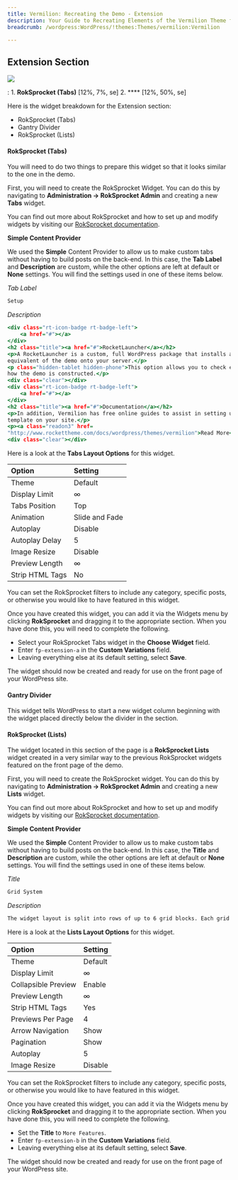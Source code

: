 ```yaml
---
title: Vermilion: Recreating the Demo - Extension
description: Your Guide to Recreating Elements of the Vermilion Theme for WordPress
breadcrumb: /wordpress:WordPress/!themes:Themes/vermilion:Vermilion

---
```


Extension Section
-----

![][demo]

:   1. **RokSprocket (Tabs)** [12%, 7%, se]
    2. **** [12%, 50%, se]

Here is the widget breakdown for the Extension section:

* RokSprocket (Tabs)
* Gantry Divider
* RokSprocket (Lists)

#### RokSprocket (Tabs)

You will need to do two things to prepare this widget so that it looks similar to the one in the demo.

First, you will need to create the RokSprocket Widget. You can do this by navigating to **Administration -> RokSprocket Admin** and creating a new **Tabs** widget.

You can find out more about RokSprocket and how to set up and modify widgets by visiting our [RokSprocket documentation][roksprocket].

**Simple Content Provider**

We used the **Simple** Content Provider to allow us to make custom tabs without having to build posts on the back-end. In this case, the **Tab Label** and **Description** are custom, while the other options are left at default or **None** settings. You will find the settings used in one of these items below.

*Tab Label*

~~~ .html
Setup
~~~

*Description*

~~~ .html
<div class="rt-icon-badge rt-badge-left">
    <a href="#"></a>
</div>
<h2 class="title"><a href="#">RocketLauncher</a></h2>
<p>A RocketLauncher is a custom, full WordPress package that installs a near
equivalent of the demo onto your server.</p>
<p class="hidden-tablet hidden-phone">This option allows you to check exactly
how the demo is constructed.</p>
<div class="clear"></div>
<div class="rt-icon-badge rt-badge-left">
    <a href="#"></a>
</div>
<h2 class="title"><a href="#">Documentation</a></h2>
<p>In addition, Vermilion has free online guides to assist in setting up the
template on your site.</p>
<p><a class="readon3" href=
"http://www.rockettheme.com/docs/wordpress/themes/vermilion">Read More</a></p>
<div class="clear"></div>
~~~

Here is a look at the **Tabs Layout Options** for this widget.

| Option          | Setting        |
| :-------------- | :------------  |
| Theme           | Default        |
| Display Limit   | ∞              |
| Tabs Position   | Top            |
| Animation       | Slide and Fade |
| Autoplay        | Disable        |
| Autoplay Delay  | 5              |
| Image Resize    | Disable        |
| Preview Length  | ∞              |
| Strip HTML Tags | No             |

You can set the RokSprocket filters to include any category, specific posts, or otherwise you would like to have featured in this widget.

Once you have created this widget, you can add it via the Widgets menu by clicking **RokSprocket** and dragging it to the appropriate section. When you have done this, you will need to complete the following.

* Select your RokSprocket Tabs widget in the **Choose Widget** field.
* Enter `fp-extension-a` in the **Custom Variations** field.
* Leaving everything else at its default setting, select **Save**.

The widget should now be created and ready for use on the front page of your WordPress site.

#### Gantry Divider

This widget tells WordPress to start a new widget column beginning with the widget placed directly below the divider in the section.

#### RokSprocket (Lists)

The widget located in this section of the page is a **RokSprocket Lists** widget created in a very similar way to the previous RokSprocket widgets featured on the front page of the demo.

First, you will need to create the RokSprocket widget. You can do this by navigating to **Administration -> RokSprocket Admin** and creating a new **Lists** widget.

You can find out more about RokSprocket and how to set up and modify widgets by visiting our [RokSprocket documentation][roksprocket].

**Simple Content Provider**

We used the **Simple** Content Provider to allow us to make custom tabs without having to build posts on the back-end. In this case, the **Title** and **Description** are custom, while the other options are left at default or **None** settings. You will find the settings used in one of these items below.

*Title*

~~~ .html
Grid System
~~~

*Description*

~~~ .html
The widget layout is split into rows of up to 6 grid blocks. Each grid block has per override width controls.
~~~

Here is a look at the **Lists Layout Options** for this widget.

| Option              | Setting |
| :------------------ | :------ |
| Theme               | Default |
| Display Limit       | ∞       |
| Collapsible Preview | Enable  |
| Preview Length      | ∞       |
| Strip HTML Tags     | Yes     |
| Previews Per Page   | 4       |
| Arrow Navigation    | Show    |
| Pagination          | Show    |
| Autoplay            | 5       |
| Image Resize        | Disable |

You can set the RokSprocket filters to include any category, specific posts, or otherwise you would like to have featured in this widget.

Once you have created this widget, you can add it via the Widgets menu by clicking **RokSprocket** and dragging it to the appropriate section. When you have done this, you will need to complete the following.

* Set the **Title** to `More Features`.
* Enter `fp-extension-b` in the **Custom Variations** field.
* Leaving everything else at its default setting, select **Save**.

The widget should now be created and ready for use on the front page of your WordPress site.

[demo]: assets/demo_9.jpeg
[roksprocket]: ../../plugins/roksprocket/
